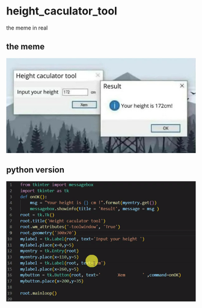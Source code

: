 # height_caculator_tool
the meme in real <br>
## the meme
![](https://github.com/KvN1027/height_caculator_tool/blob/main/height_calculator_tool.jpg)
## python version
![](https://github.com/KvN1027/height_caculator_tool/blob/main/gifs/python.gif)
